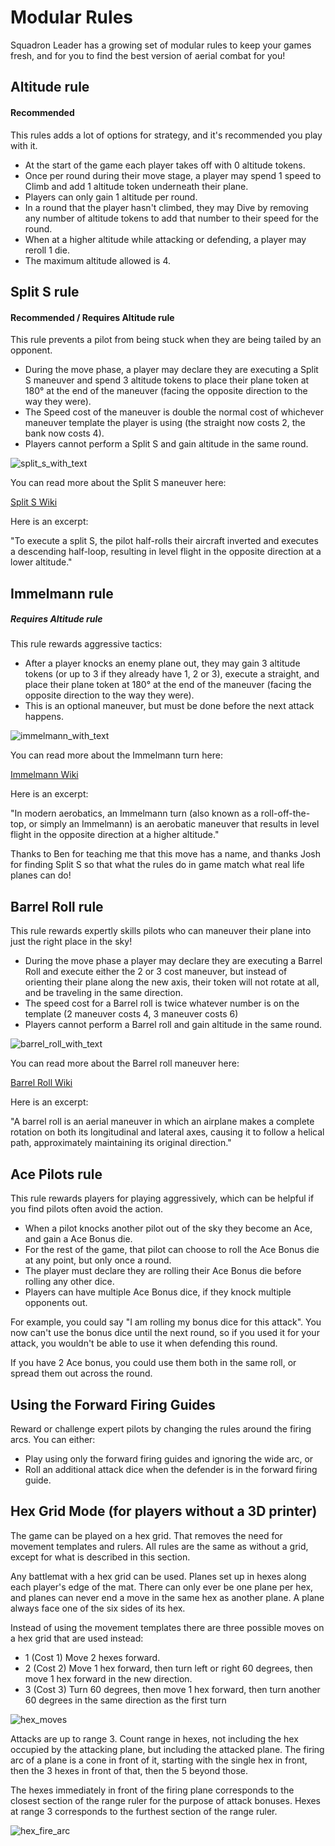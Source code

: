 # Modular Rules

Squadron Leader has a growing set of modular rules to keep your games fresh, and for you to find the best version of aerial combat for you!

## Altitude rule

#### Recommended

This rules adds a lot of options for strategy, and it's recommended you play with it.

- At the start of the game each player takes off with 0 altitude tokens.
- Once per round during their move stage, a player may spend 1 speed to Climb and add 1 altitude token underneath their plane.
- Players can only gain 1 altitude per round.
- In a round that the player hasn't climbed, they may Dive by removing any number of altitude tokens to add that number to their speed for the round.
- When at a higher altitude while attacking or defending, a player may reroll 1 die.
- The maximum altitude allowed is 4.

## Split S rule

#### Recommended / Requires Altitude rule

This rule prevents a pilot from being stuck when they are being tailed by an opponent.

- During the move phase, a player may declare they are executing a Split S maneuver and spend 3 altitude tokens to place their plane token at 180° at the end of the maneuver (facing the opposite direction to the way they were).
- The Speed cost of the maneuver is double the normal cost of whichever maneuver template the player is using (the straight now costs 2, the bank now costs 4).
- Players cannot perform a Split S and gain altitude in the same round.

![split_s_with_text](https://user-images.githubusercontent.com/91621088/168678072-211ec138-71c3-49d5-a688-1d8365c199d2.png)

You can read more about the Split S maneuver here:

<a href="https://en.m.wikipedia.org/wiki/Split_S" target="_blank" class="button">Split S Wiki</a>

Here is an excerpt:

"To execute a split S, the pilot half-rolls their aircraft inverted and executes a descending half-loop, resulting in level flight in the opposite direction at a lower altitude."

## Immelmann rule

##### Requires Altitude rule

This rule rewards aggressive tactics:

- After a player knocks an enemy plane out, they may gain 3 altitude tokens (or up to 3 if they already have 1, 2 or 3), execute a straight, and place their plane token at 180° at the end of the maneuver (facing the opposite direction to the way they were).
- This is an optional maneuver, but must be done before the next attack happens.

![immelmann_with_text](https://user-images.githubusercontent.com/91621088/168678053-855dd761-e99f-4563-ae60-34632d8bf2dd.png)

You can read more about the Immelmann turn here:

<a href="https://en.m.wikipedia.org/wiki/Immelmann_turn" target="_blank" class="button">Immelmann Wiki</a>

Here is an excerpt:

"In modern aerobatics, an Immelmann turn (also known as a roll-off-the-top, or simply an Immelmann) is an aerobatic maneuver that results in level flight in the opposite direction at a higher altitude."

Thanks to Ben for teaching me that this move has a name, and thanks Josh for finding Split S so that what the rules do in game match what real life planes can do!

## Barrel Roll rule

This rule rewards expertly skills pilots who can maneuver their plane into just the right place in the sky!

- During the move phase a player may declare they are executing a Barrel Roll and execute either the 2 or 3 cost maneuver, but instead of orienting their plane along the new axis, their token will not rotate at all, and be traveling in the same direction.
- The speed cost for a Barrel roll is twice whatever number is on the template (2 maneuver costs 4, 3 maneuver costs 6)
- Players cannot perform a Barrel roll and gain altitude in the same round.

![barrel_roll_with_text](https://user-images.githubusercontent.com/91621088/168678014-f78b079a-f44a-4a6c-b3c8-42ed09937de2.png)

You can read more about the Barrel roll maneuver here:

<a href="https://en.wikipedia.org/wiki/Barrel_roll" target="_blank" class="button">Barrel Roll Wiki</a>

Here is an excerpt:

"A barrel roll is an aerial maneuver in which an airplane makes a complete rotation on both its longitudinal and lateral axes, causing it to follow a helical path, approximately maintaining its original direction."

## Ace Pilots rule

This rule rewards players for playing aggressively, which can be helpful if you find pilots often avoid the action.

- When a pilot knocks another pilot out of the sky they become an Ace, and gain a Ace Bonus die.
- For the rest of the game, that pilot can choose to roll the Ace Bonus die at any point, but only once a round.
- The player must declare they are rolling their Ace Bonus die before rolling any other dice.
- Players can have multiple Ace Bonus dice, if they knock multiple opponents out.

For example, you could say "I am rolling my bonus dice for this attack". You now can't use the bonus dice until the next round, so if you used it for your attack, you wouldn't be able to use it when defending this round.

If you have 2 Ace bonus, you could use them both in the same roll, or spread them out across the round.

## Using the Forward Firing Guides

Reward or challenge expert pilots by changing the rules around the firing arcs.
You can either:

- Play using only the forward firing guides and ignoring the wide arc, or
- Roll an additional attack dice when the defender is in the forward firing guide.

## Hex Grid Mode (for players without a 3D printer)

The game can be played on a hex grid. That removes the need for movement templates and rulers. All rules are the same as without a grid, except for what is described in this section.

Any battlemat with a hex grid can be used. Planes set up in hexes along each player's edge of the mat. There can only ever be one plane per hex, and planes can never end a move in the same hex as another plane. A plane always face one of the six sides of its hex.

Instead of using the movement templates there are three possible moves on a hex grid that are used instead:

- 1 (Cost 1) Move 2 hexes forward.
- 2 (Cost 2) Move 1 hex forward, then turn left or right 60 degrees, then move 1 hex forward in the new direction.
- 3 (Cost 3) Turn 60 degrees, then move 1 hex forward, then turn another 60 degrees in the same direction as the first turn

![hex_moves](https://user-images.githubusercontent.com/91621088/167960079-7a060dfd-bdcc-4787-87df-f362fb33d053.png)

Attacks are up to range 3. Count range in hexes, not including the hex occupied by the attacking plane, but including the attacked plane. The firing arc of a plane is a cone in front of it, starting with the single hex in front, then the 3 hexes in front of that, then the 5 beyond those.

The hexes immediately in front of the firing plane corresponds to the closest section of the range ruler for the purpose of attack bonuses. Hexes at range 3 corresponds to the furthest section of the range ruler.

![hex_fire_arc](https://user-images.githubusercontent.com/91621088/169265686-f44e3ec4-f23e-400e-85e9-db8188f4b645.png)
